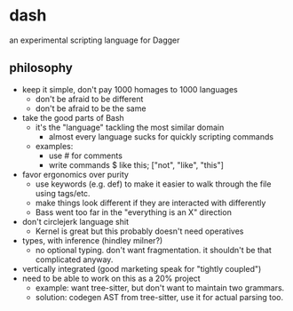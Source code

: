 # dash

an experimental scripting language for Dagger

## philosophy

- keep it simple, don't pay 1000 homages to 1000 languages
  - don't be afraid to be different
  - don't be afraid to be the same
- take the good parts of Bash
  - it's the "language" tackling the most similar domain
    - almost every language sucks for quickly scripting commands
  - examples:
    - use # for comments
    - write commands $ like this; ["not", "like", "this"]
- favor ergonomics over purity
  - use keywords (e.g. def) to make it easier to walk through the file using tags/etc.
  - make things look different if they are interacted with differently
  - Bass went too far in the "everything is an X" direction
- don't circlejerk language shit
  - Kernel is great but this probably doesn't need operatives
- types, with inference (hindley milner?)
  - no optional typing. don't want fragmentation. it shouldn't be that
    complicated anyway.
- vertically integrated (good marketing speak for "tightly coupled")
- need to be able to work on this as a 20% project
  - example: want tree-sitter, but don't want to maintain two grammars.
  - solution: codegen AST from tree-sitter, use it for actual parsing too.
